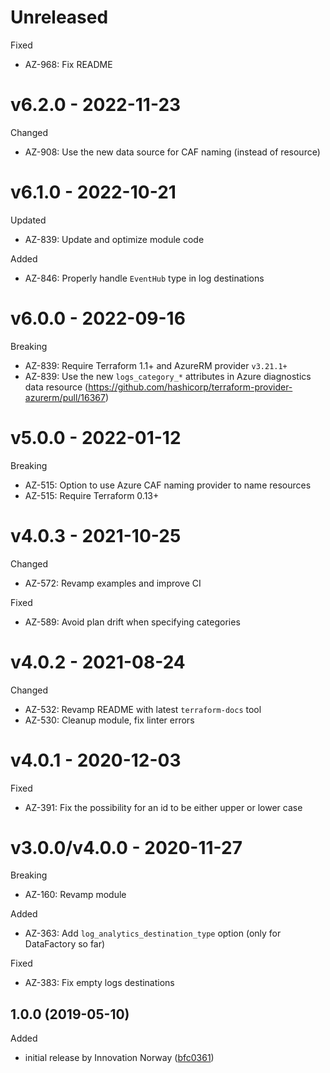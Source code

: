 # Unreleased

Fixed 
  * AZ-968: Fix README

# v6.2.0 - 2022-11-23

Changed
  * AZ-908: Use the new data source for CAF naming (instead of resource)

# v6.1.0 - 2022-10-21

Updated
  * AZ-839: Update and optimize module code

Added
  * AZ-846: Properly handle `EventHub` type in log destinations

# v6.0.0 - 2022-09-16

Breaking
  * AZ-839: Require Terraform 1.1+ and AzureRM provider `v3.21.1+`
  * AZ-839: Use the new `logs_category_*` attributes in Azure diagnostics data resource (https://github.com/hashicorp/terraform-provider-azurerm/pull/16367)

# v5.0.0 - 2022-01-12

Breaking
  * AZ-515: Option to use Azure CAF naming provider to name resources
  * AZ-515: Require Terraform 0.13+

# v4.0.3 - 2021-10-25

Changed
  * AZ-572: Revamp examples and improve CI

Fixed
  * AZ-589: Avoid plan drift when specifying categories

# v4.0.2 - 2021-08-24

Changed
  * AZ-532: Revamp README with latest `terraform-docs` tool
  * AZ-530: Cleanup module, fix linter errors

# v4.0.1 - 2020-12-03

Fixed
  * AZ-391: Fix the possibility for an id to be either upper or lower case

# v3.0.0/v4.0.0 - 2020-11-27

Breaking
  * AZ-160: Revamp module
  
Added
  * AZ-363: Add `log_analytics_destination_type` option (only for DataFactory so far)

Fixed
  * AZ-383: Fix empty logs destinations

## 1.0.0 (2019-05-10)

Added
  * initial release by Innovation Norway ([bfc0361](https://github.com/innovationnorway/terraform-azurerm-diagnostic-settings/commit/bfc0361))
